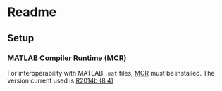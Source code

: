 # Readme

## Setup

### MATLAB Compiler Runtime (MCR)

For interoperability with MATLAB `.mat` files, [MCR](http://www.mathworks.com/products/compiler/mcr/) must be installed. The version current used is [R2014b (8.4)](http://www.mathworks.com/supportfiles/downloads/R2014b/deployment_files/R2014b/installers/win64/MCR_R2014b_win64_installer.exe)